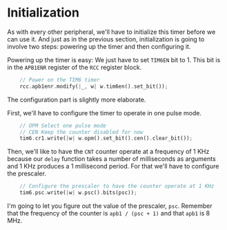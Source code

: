 # Initialization

As with every other peripheral, we'll have to initialize this timer before we can use it. And just
as in the previous section, initialization is going to involve two steps: powering up the timer and
then configuring it.

Powering up the timer is easy: We just have to set `TIM6EN` bit to 1. This bit is in the `APB1ENR`
register of the `RCC` register block.

``` rust
    // Power on the TIM6 timer
    rcc.apb1enr.modify(|_, w| w.tim6en().set_bit());
```

The configuration part is slightly more elaborate.

First, we'll have to configure the timer to operate in one pulse mode.

``` rust
    // OPM Select one pulse mode
    // CEN Keep the counter disabled for now
    tim6.cr1.write(|w| w.opm().set_bit().cen().clear_bit());
```

Then, we'll like to have the `CNT` counter operate at a frequency of 1 KHz because our `delay`
function takes a number of milliseconds as arguments and 1 KHz produces a 1 millisecond period. For
that we'll have to configure the prescaler.

``` rust
    // Configure the prescaler to have the counter operate at 1 KHz
    tim6.psc.write(|w| w.psc().bits(psc));
```

I'm going to let you figure out the value of the prescaler, `psc`. Remember that the frequency of
the counter is `apb1 / (psc + 1)` and that `apb1` is 8 MHz.
